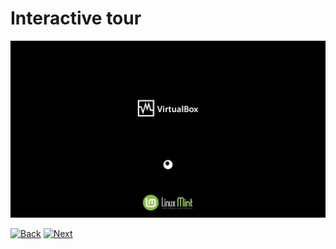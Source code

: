 # Interactive tour

![Panel style](../img/1_boot.png)

[![Back](../img/button_back_1)](https://github.com/pl453s/linux-mint-gnome/blob/main/tour/1_boot.md#interactive-tour)
[![Next](../img/button_next_2)](https://github.com/pl453s/linux-mint-gnome/blob/main/tour/2_gdm3.md#interactive-tour)
